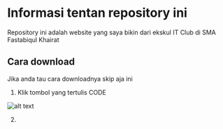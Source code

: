 # Informasi tentan repository ini

Repository ini adalah website yang saya bikin dari ekskul IT Club di SMA Fastabiqul Khairat

## Cara download

Jika anda tau cara downloadnya skip aja ini

1. Klik tombol yang tertulis CODE

![alt text]([https://imgur.com/ByM427A](https://i.imgur.com/ByM427A.png)https://i.imgur.com/ByM427A.png)

2. 
